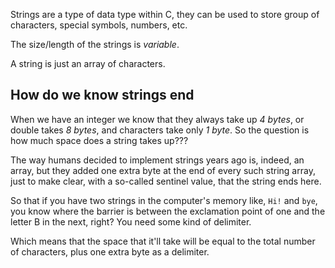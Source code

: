 Strings are a type of data type within C, they can be used to store group of characters, special symbols, numbers, etc.

The size/length of the strings is *variable*.

A string is just an array of characters.

## How do we know strings end
When we have an integer we know that they always take up *4 bytes*, or double takes *8 bytes*, and characters take only *1 byte*. So the question is how much space does a string takes up???

The way humans decided to implement strings years ago is, indeed, an array, but they added one extra byte at the end of every such string array, just to make clear, with a so-called sentinel value, that the string ends here.

So that if you have two strings in the computer's memory like, `Hi!` and `bye`, you know where the barrier is between the exclamation point of one and the letter B in the next, right? You need some kind of delimiter.

Which means that the space that it'll take will be equal to the total number of characters, plus one extra byte as a delimiter.
